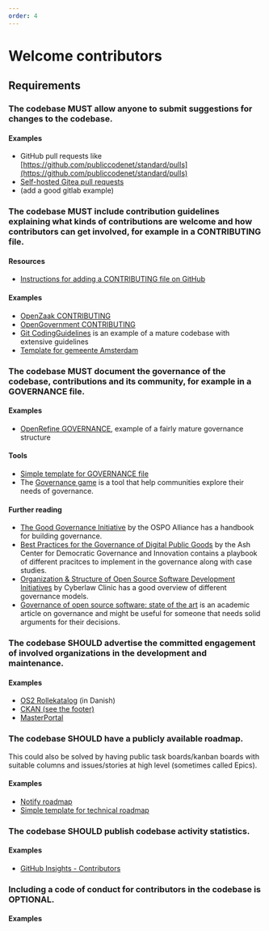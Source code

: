 ```yaml
---
order: 4
---
```

# Welcome contributors

<!-- SPDX-License-Identifier: CC0-1.0 -->
<!-- written in 2022 by The Foundation for Public Code <info@publiccode.net> -->

## Requirements

### The codebase MUST allow anyone to submit suggestions for changes to the codebase.

#### Examples

* GitHub pull requests like [https://github.com/publiccodenet/standard/pulls](https://github.com/publiccodenet/standard/pulls)
* [Self-hosted Gitea pull requests](https://git.fsfe.org/FSFE/fsfe-website/pulls)
* (add a good gitlab example)

### The codebase MUST include contribution guidelines explaining what kinds of contributions are welcome and how contributors can get involved, for example in a CONTRIBUTING file.

#### Resources

* [Instructions for adding a CONTRIBUTING file on GitHub](https://docs.github.com/en/communities/setting-up-your-project-for-healthy-contributions/setting-guidelines-for-repository-contributors)

#### Examples

* [OpenZaak CONTRIBUTING](https://github.com/open-zaak/open-zaak/blob/main/CONTRIBUTING.md)
* [OpenGovernment CONTRIBUTING](https://github.com/opengovernment/opengovernment/blob/master/CONTRIBUTING.md)
* [Git CodingGuidelines](https://github.com/git/git/blob/master/Documentation/CodingGuidelines) is an example of a mature codebase with extensive guidelines
* [Template for gemeente Amsterdam](https://github.com/Amsterdam/amsterdam.github.io/blob/master/CONTRIBUTING.md)

<!-- Possible generic template here? -->

### The codebase MUST document the governance of the codebase, contributions and its community, for example in a GOVERNANCE file.

#### Examples

* [OpenRefine GOVERNANCE](https://github.com/OpenRefine/OpenRefine/blob/master/GOVERNANCE.md), example of a fairly mature governance structure

#### Tools

* [Simple template for GOVERNANCE file](https://about.publiccode.net/activities/supporting-codebase-governance/governance-template.html)
* The [Governance game](https://governancegame.publiccode.net/) is a tool that help communities explore their needs of governance.

#### Further reading

* [The Good Governance Initiative](https://ospo.zone/ggi/) by the OSPO Alliance has a handbook for building governance.
* [Best Practices for the Governance of Digital Public Goods](https://ash.harvard.edu/publications/best-practices-governance-digital-public-goods) by the Ash Center for Democratic Governance and Innovation contains a playbook of different pracitces to implement in the governance along with case studies.
* [Organization & Structure of Open Source Software Development Initiatives](https://clinic.cyber.harvard.edu/files/2017/03/2017-03_governance-FINAL.pdf) by Cyberlaw Clinic has a good overview of different governance models.
* [Governance of open source software: state of the art](https://link.springer.com/article/10.1007/s10997-007-9022-9) is an academic article on governance and might be useful for someone that needs solid arguments for their decisions.

### The codebase SHOULD advertise the committed engagement of involved organizations in the development and maintenance.

#### Examples

* [OS2 Rollekatalog](https://os2.eu/produkt/os2rollekatalog) (in Danish)
* [CKAN (see the footer)](https://ckan.org/)
* [MasterPortal](https://www.masterportal.org/maintainer-group-en.html)

### The codebase SHOULD have a publicly available roadmap.

This could also be solved by having public task boards/kanban boards with suitable columns and issues/stories at high level (sometimes called Epics).

#### Examples

* [Notify roadmap](https://www.notifications.service.gov.uk/features/roadmap)
* [Simple template for technical roadmap](https://about.publiccode.net/activities/supporting-codebase-governance/technical-roadmap-template.html)

### The codebase SHOULD publish codebase activity statistics.

#### Examples

* [GitHub Insights - Contributors](https://github.com/publiccodenet/standard/graphs/contributors)

### Including a code of conduct for contributors in the codebase is OPTIONAL.

#### Examples
